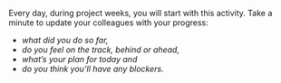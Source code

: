 Every day, during project weeks, you will start with this activity. Take a minute to update your colleagues with your progress: 

- _what did you do so far,_ 
- _do you feel on the track, behind or ahead,_ 
- _what’s your plan for today and_ 
- _do you think you’ll have any blockers._